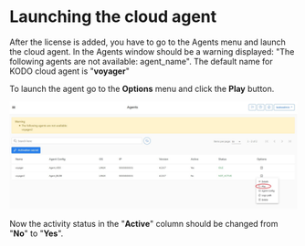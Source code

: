 # Launching the cloud agent

After the license is added, you have to go to the Agents menu and launch the cloud agent.  In the Agents window should be a warning displayed: "The following agents are not available: agent\_name". The default name for KODO cloud agent is "**voyager**" 

To launch the agent go to the **Options** menu and click the **Play** button.

![](../.gitbook/assets/agent-01.png)

Now the activity status in the "**Active**" column should be changed from "**No**" to "**Yes**". 

